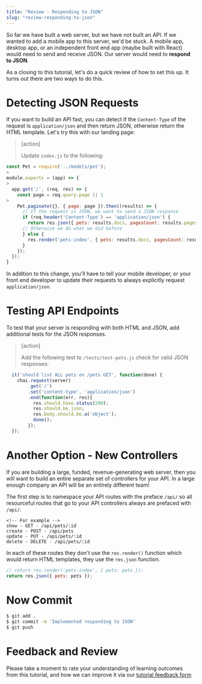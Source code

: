 ```yaml
---
title: "Review - Responding to JSON"
slug: "review-responding-to-json"
---
```


So far we have built a web server, but we have not built an API. If we wanted to add a mobile app to this server, we'd be stuck. A mobile app, desktop app, or an independent front end app (maybe built with React) would need to send and receive JSON. Our server would need to **respond to JSON**.

As a closing to this tutorial, let's do a quick review of how to set this up. It turns out there are two ways to do this.

# Detecting JSON Requests

If you want to build an API fast, you can  detect if the `Content-Type` of the request is `application/json` and then return JSON, otherwise return the HTML template. Let's try this with our landing page:

> [action]
>
> Update `index.js` to the following:
>
```js
const Pet = require('../models/pet');
>
module.exports = (app) => {
>
  app.get('/', (req, res) => {
    const page = req.query.page || 1
>
    Pet.paginate({}, { page: page }).then((results) => {
      // If the request is JSON, we want to send a JSON response
      if (req.header('Content-Type') == 'application/json') {
        return res.json({ pets: results.docs, pagesCount: results.pages, currentPage: page });
      // Otherwise we do what we did before
      } else {
        res.render('pets-index', { pets: results.docs, pagesCount: results.pages, currentPage: page });
      }
    });
  });
}
```

In addition to this change, you'll have to tell your mobile developer, or your front end developer to update their requests to always explicitly request `application/json`.

# Testing API Endpoints

To test that your server is responding with both HTML and JSON, add additional tests for the JSON responses.

> [action]
>
> Add the following test to `/tests/test-pets.js` check for valid JSON responses:
>
```js
  it('should list ALL pets on /pets GET', function(done) {
    chai.request(server)
        .get('/')
        .set('content-type', 'application/json')
        .end(function(err, res){
          res.should.have.status(200);
          res.should.be.json;
          res.body.should.be.a('object');
          done();
        });
  });
```

# Another Option - New Controllers

If you are building a large, funded, revenue-generating web server, then you will want to build an entire separate set of controllers for your API. In a large enough company an API will be an entirely different team!

The first step is to namespace your API routes with the preface `/api/` so all resourceful routes that go to your API controllers always are prefaced with `/api/`.

```
<!-- For example -->
show - GET - /api/pets/:id
create - POST - /api/pets
update - PUT - /api/pets/:id
delete - DELETE - /api/pets/:id
```

In each of these routes they don't use the `res.render()` function which would return HTML templates, they use the `res.json` function.

```js
// return res.render('pets-index', { pets: pets });
return res.json({ pets: pets });
```

# Now Commit

```bash
$ git add .
$ git commit -m 'Implemented responding to JSON'
$ git push
```

# Feedback and Review

Please take a moment to rate your understanding of learning outcomes from this tutorial, and how we can improve it via our [tutorial feedback form](https://goo.gl/forms/I0vguSrQT57NY7jX2)
